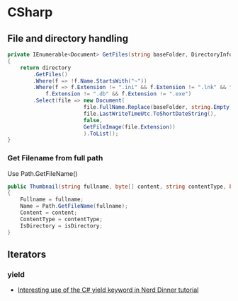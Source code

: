 # CSharp

## File and directory handling

```csharp
private IEnumerable<Document> GetFiles(string baseFolder, DirectoryInfo directory)
{
    return directory
        .GetFiles()
        .Where(f => !f.Name.StartsWith("~"))
        .Where(f => f.Extension != ".ini" && f.Extension != ".lnk" && f.Extension != ".config" &&
            f.Extension != ".db" && f.Extension != ".exe")
        .Select(file => new Document(
                        file.FullName.Replace(baseFolder, string.Empty),
                        file.LastWriteTimeUtc.ToShortDateString(),
                        false,
                        GetFileImage(file.Extension))
                        ).ToList();
}

```

### Get Filename from full path

Use Path.GetFileName()

```csharp
public Thumbnail(string fullname, byte[] content, string contentType, bool isDirectory)
{
    Fullname = fullname;
    Name = Path.GetFileName(fullname); 
    Content = content;
    ContentType = contentType;
    IsDirectory = isDirectory;
}
```


## Iterators

### yield

* [Interesting use of the C# yield keyword in Nerd Dinner tutorial](http://stackoverflow.com/questions/1971053/interesting-use-of-the-c-sharp-yield-keyword-in-nerd-dinner-tutorial)

